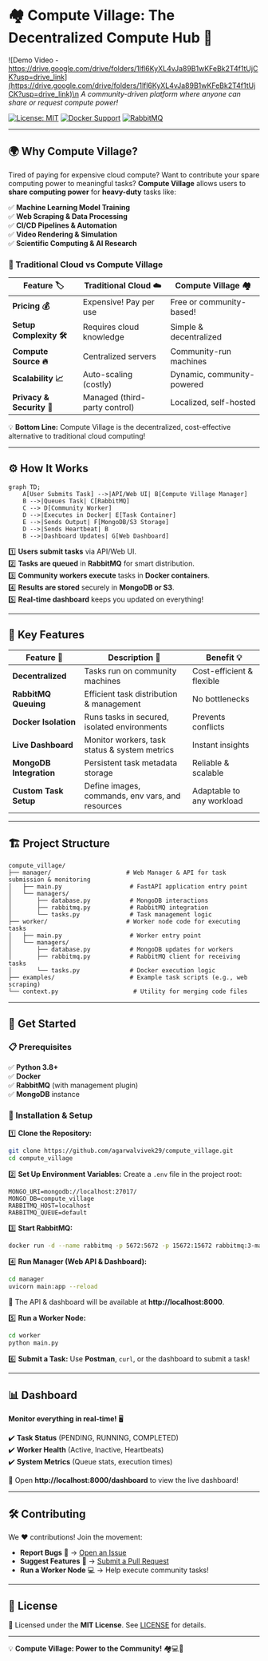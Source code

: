 # 🏘️ Compute Village: The Decentralized Compute Hub 🚀

![Demo Video - https://drive.google.com/drive/folders/1lfl6KyXL4vJa89B1wKFeBk2T4f1tUjCK?usp=drive_link](https://drive.google.com/drive/folders/1lfl6KyXL4vJa89B1wKFeBk2T4f1tUjCK?usp=drive_link)\n
_A community-driven platform where anyone can share or request compute power!_

[![License: MIT](https://img.shields.io/badge/License-MIT-yellow.svg)](LICENSE)
[![Docker Support](https://img.shields.io/badge/Docker-Supported-blue)](https://www.docker.com/)
[![RabbitMQ](https://img.shields.io/badge/RabbitMQ-Task%20Queue-orange)](https://www.rabbitmq.com/)

---

## 🌍 Why Compute Village?

Tired of paying for expensive cloud compute? Want to contribute your spare computing power to meaningful tasks? **Compute Village** allows users to **share computing power** for **heavy-duty** tasks like:

✅ **Machine Learning Model Training**  
✅ **Web Scraping & Data Processing**  
✅ **CI/CD Pipelines & Automation**  
✅ **Video Rendering & Simulation**  
✅ **Scientific Computing & AI Research**  

### 🚀 Traditional Cloud vs Compute Village

| Feature 🏷️               | Traditional Cloud ☁️ | Compute Village 🏘️ |
|--------------------------|----------------------|------------------|
| **Pricing 💰**          | Expensive! Pay per use | Free or community-based! |
| **Setup Complexity 🛠️** | Requires cloud knowledge | Simple & decentralized |
| **Compute Source 🔥**   | Centralized servers  | Community-run machines |
| **Scalability 📈**      | Auto-scaling (costly) | Dynamic, community-powered |
| **Privacy & Security 🔐** | Managed (third-party control) | Localized, self-hosted |

💡 **Bottom Line:** Compute Village is the decentralized, cost-effective alternative to traditional cloud computing!

---

## ⚙️ How It Works

```mermaid
graph TD;
    A[User Submits Task] -->|API/Web UI| B[Compute Village Manager]
    B -->|Queues Task| C[RabbitMQ]
    C --> D[Community Worker]
    D -->|Executes in Docker| E[Task Container]
    E -->|Sends Output| F[MongoDB/S3 Storage]
    D -->|Sends Heartbeat| B
    B -->|Dashboard Updates| G[Web Dashboard]
```

1️⃣ **Users submit tasks** via API/Web UI.  
2️⃣ **Tasks are queued** in **RabbitMQ** for smart distribution.  
3️⃣ **Community workers execute** tasks in **Docker containers**.  
4️⃣ **Results are stored** securely in **MongoDB or S3**.  
5️⃣ **Real-time dashboard** keeps you updated on everything!  

---

## 🌟 Key Features

| Feature 🚀              | Description 📜                                      | Benefit 💡                 |
|-------------------------|----------------------------------------------------|----------------------------|
| **Decentralized**      | Tasks run on community machines                     | Cost-efficient & flexible  |
| **RabbitMQ Queuing**   | Efficient task distribution & management           | No bottlenecks             |
| **Docker Isolation**   | Runs tasks in secured, isolated environments       | Prevents conflicts         |
| **Live Dashboard**     | Monitor workers, task status & system metrics      | Instant insights           |
| **MongoDB Integration**| Persistent task metadata storage                    | Reliable & scalable        |
| **Custom Task Setup**  | Define images, commands, env vars, and resources   | Adaptable to any workload  |

---

## 🏗️ Project Structure

```
compute_village/
├── manager/                     # Web Manager & API for task submission & monitoring
│   ├── main.py                   # FastAPI application entry point
│   └── managers/
│       ├── database.py           # MongoDB interactions
│       ├── rabbitmq.py           # RabbitMQ integration
│       └── tasks.py              # Task management logic
├── worker/                      # Worker node code for executing tasks
│   ├── main.py                   # Worker entry point
│   └── managers/
│       ├── database.py           # MongoDB updates for workers
│       ├── rabbitmq.py           # RabbitMQ client for receiving tasks
│       └── tasks.py              # Docker execution logic
├── examples/                     # Example task scripts (e.g., web scraping)
└── context.py                     # Utility for merging code files
```

---

## 🚀 Get Started

### 📋 Prerequisites
✅ **Python 3.8+**  
✅ **Docker**  
✅ **RabbitMQ** (with management plugin)  
✅ **MongoDB** instance  

### 🔧 Installation & Setup

1️⃣ **Clone the Repository:**
```bash
git clone https://github.com/agarwalvivek29/compute_village.git
cd compute_village
```

2️⃣ **Set Up Environment Variables:**
Create a `.env` file in the project root:
```env
MONGO_URI=mongodb://localhost:27017/
MONGO_DB=compute_village
RABBITMQ_HOST=localhost
RABBITMQ_QUEUE=default
```

3️⃣ **Start RabbitMQ:**
```bash
docker run -d --name rabbitmq -p 5672:5672 -p 15672:15672 rabbitmq:3-management
```

4️⃣ **Run Manager (Web API & Dashboard):**
```bash
cd manager
uvicorn main:app --reload
```
🎯 The API & dashboard will be available at **http://localhost:8000**.

5️⃣ **Run a Worker Node:**
```bash
cd worker
python main.py
```

6️⃣ **Submit a Task:**
Use **Postman**, `curl`, or the dashboard to submit a task!

---

## 📊 Dashboard

**Monitor everything in real-time!** 🖥️

✔️ **Task Status** (PENDING, RUNNING, COMPLETED)  
✔️ **Worker Health** (Active, Inactive, Heartbeats)  
✔️ **System Metrics** (Queue stats, execution times)  

🔗 Open **http://localhost:8000/dashboard** to view the live dashboard!

---

## 🛠️ Contributing

We ❤️ contributions! Join the movement:

- **Report Bugs** 🐛 → [Open an Issue](https://github.com/agarwalvivek29/compute_village/issues)
- **Suggest Features** 🚀 → [Submit a Pull Request](https://github.com/agarwalvivek29/compute_village/pulls)
- **Run a Worker Node** 💻 → Help execute community tasks!

---

## 📜 License

📝 Licensed under the **MIT License**. See [LICENSE](LICENSE) for details.

---

💡 **Compute Village: Power to the Community!** 🏘️💻🚀